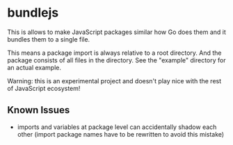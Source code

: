 # bundlejs

This is allows to make JavaScript packages similar how Go does them and it bundles them to a single file.

This means a package import is always relative to a root directory. And the package consists of all files in the directory. See the "example" directory for an actual example.

Warning: this is an experimental project and doesn't play nice with the rest of JavaScript ecosystem!

## Known Issues

* imports and variables at package level can accidentally shadow each other (import package names have to be rewritten to avoid this mistake)